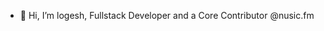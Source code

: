 - 👋 Hi, I’m logesh, Fullstack Developer and a Core Contributor @nusic.fm

<!---
logesh2496/logesh2496 is a ✨ special ✨ repository because its `README.md` (this file) appears on your GitHub profile.
You can click the Preview link to take a look at your changes.
--->
